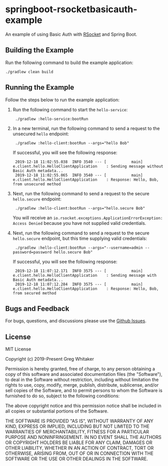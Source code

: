 # springboot-rsocketbasicauth-example
An example of using Basic Auth with [RSocket](http://rsocket.io) and Spring Boot.

## Building the Example
Run the following command to build the example application:

    ./gradlew clean build
    
## Running the Example
Follow the steps below to run the example application:

1. Run the following command to start the `hello-service`:

        ./gradlew :hello-service:bootRun
        
2. In a new terminal, run the following command to send a request to the unsecured `hello` endpoint:

        ./gradlew :hello-client:bootRun --args="hello Bob"
        
    If successful, you will see the following response:
    
        2019-12-18 11:02:55.038  INFO 3540 --- [           main] e.client.hello.HelloClientApplication    : Sending message without Basic Auth metadata...
        2019-12-18 11:02:55.065  INFO 3540 --- [           main] e.client.hello.HelloClientApplication    : Response: Hello, Bob, from unsecured method
        
3. Next, run the following command to send a request to the secure `hello.secure` endpoint:

        ./gradlew :hello-client:bootRun --args="hello.secure Bob"
        
    You will receive an `io.rsocket.exceptions.ApplicationErrorException: Access Denied` because you have not supplied valid credentials.
   
4. Next, run the following command to send a request to the secure `hello.secure` endpoint, but this time supplying valid credentials:

        ./gradlew :hello-client:bootRun --args="--username=admin --password=password hello.secure Bob"
        
    If successful, you will see the following response:

        2019-12-18 11:07:12.171  INFO 3575 --- [           main] e.client.hello.HelloClientApplication    : Sending message with Basic Auth metadata...
        2019-12-18 11:07:12.284  INFO 3575 --- [           main] e.client.hello.HelloClientApplication    : Response: Hello, Bob, from secured method

## Bugs and Feedback
For bugs, questions, and discussions please use the [Github Issues](https://github.com/gregwhitaker/springboot-rsocketbasicauth-example/issues).

## License
MIT License

Copyright (c) 2019-Present Greg Whitaker

Permission is hereby granted, free of charge, to any person obtaining a copy
of this software and associated documentation files (the "Software"), to deal
in the Software without restriction, including without limitation the rights
to use, copy, modify, merge, publish, distribute, sublicense, and/or sell
copies of the Software, and to permit persons to whom the Software is
furnished to do so, subject to the following conditions:

The above copyright notice and this permission notice shall be included in all
copies or substantial portions of the Software.

THE SOFTWARE IS PROVIDED "AS IS", WITHOUT WARRANTY OF ANY KIND, EXPRESS OR
IMPLIED, INCLUDING BUT NOT LIMITED TO THE WARRANTIES OF MERCHANTABILITY,
FITNESS FOR A PARTICULAR PURPOSE AND NONINFRINGEMENT. IN NO EVENT SHALL THE
AUTHORS OR COPYRIGHT HOLDERS BE LIABLE FOR ANY CLAIM, DAMAGES OR OTHER
LIABILITY, WHETHER IN AN ACTION OF CONTRACT, TORT OR OTHERWISE, ARISING FROM,
OUT OF OR IN CONNECTION WITH THE SOFTWARE OR THE USE OR OTHER DEALINGS IN THE
SOFTWARE.
